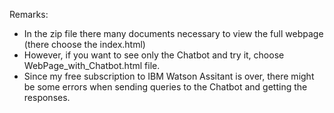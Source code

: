 Remarks:
- In the zip file there many documents necessary to view the full webpage (there choose the index.html)
- However, if you want to see only the Chatbot and try it, choose WebPage_with_Chatbot.html file.
- Since my free subscription to IBM Watson Assitant is over, there might be some errors when sending queries to the Chatbot and getting the responses.
